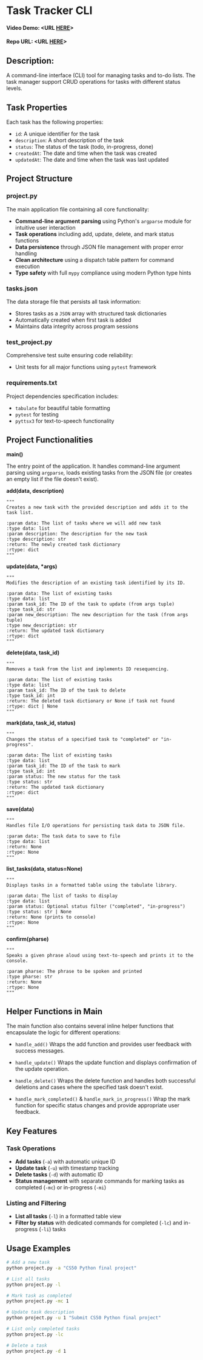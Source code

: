 # Task Tracker CLI
#### Video Demo:  <URL [HERE](https://youtu.be/8bB_1TBx-0A)>
#### Repo URL:  <URL [HERE](https://github.com/Mazen-023/Task-Tracker-CLI)>

## Description:

A command-line interface (CLI) tool for managing tasks and to-do lists. The task manager support CRUD operations for tasks with different status levels.

## Task Properties

Each task has the following properties:

* `id`: A unique identifier for the task
* `description`: A short description of the task
* `status`: The status of the task (todo, in-progress, done)
* `createdAt`: The date and time when the task was created
* `updatedAt`: The date and time when the task was last updated

## Project Structure

### project.py

The main application file containing all core functionality:

* __Command-line argument parsing__ using Python's `argparse` module for intuitive user interaction
* __Task operations__ including add, update, delete, and mark status functions
* __Data persistence__ through JSON file management with proper error handling
* __Clean architecture__ using a dispatch table pattern for command execution
* __Type safety__ with full `mypy` compliance using modern Python type hints

### tasks.json

The data storage file that persists all task information:

* Stores tasks as a `JSON` array with structured task dictionaries
* Automatically created when first task is added
* Maintains data integrity across program sessions

### test_project.py 

Comprehensive test suite ensuring code reliability:

* Unit tests for all major functions using `pytest` framework

### requirements.txt

Project dependencies specification includes:

* `tabulate` for beautiful table formatting
* `pytest` for testing
* `pyttsx3` for text-to-speech functionality

## Project Functionalities

__main()__

The entry point of the application. It handles command-line argument parsing using `argparse`, loads existing tasks from the JSON file (or creates an empty list if the file doesn't exist).

__add(data, description)__

```
"""
Creates a new task with the provided description and adds it to the task list.

:param data: The list of tasks where we will add new task
:type data: list
:param description: The description for the new task
:type description: str
:return: The newly created task dictionary
:rtype: dict
"""
```

__update(data, *args)__

```
"""
Modifies the description of an existing task identified by its ID.

:param data: The list of existing tasks
:type data: list
:param task_id: The ID of the task to update (from args tuple)
:type task_id: str
:param new_description: The new description for the task (from args tuple)
:type new_description: str
:return: The updated task dictionary
:rtype: dict
"""
```

__delete(data, task_id)__

```
"""
Removes a task from the list and implements ID resequencing.

:param data: The list of existing tasks
:type data: list
:param task_id: The ID of the task to delete
:type task_id: int
:return: The deleted task dictionary or None if task not found
:rtype: dict | None
"""
```

__mark(data, task_id, status)__

```
"""
Changes the status of a specified task to "completed" or "in-progress".

:param data: The list of existing tasks
:type data: list
:param task_id: The ID of the task to mark
:type task_id: int
:param status: The new status for the task
:type status: str
:return: The updated task dictionary
:rtype: dict
"""
```

__save(data)__

```
"""
Handles file I/O operations for persisting task data to JSON file.

:param data: The task data to save to file
:type data: list
:return: None
:rtype: None
"""
```

__list_tasks(data, status=None)__

```
"""
Displays tasks in a formatted table using the tabulate library.

:param data: The list of tasks to display
:type data: list
:param status: Optional status filter ("completed", "in-progress")
:type status: str | None
:return: None (prints to console)
:rtype: None
"""
```

__confirm(pharse)__

```
"""
Speaks a given phrase aloud using text-to-speech and prints it to the console.

:param pharse: The phrase to be spoken and printed
:type pharse: str
:return: None
:rtype: None
"""
```

## Helper Functions in Main

The main function also contains several inline helper functions that encapsulate the logic for different operations:

* `handle_add()` Wraps the add function and provides user feedback with success messages.

* `handle_update()` Wraps the update function and displays confirmation of the update operation.

* `handle_delete()` Wraps the delete function and handles both successful deletions and cases where the specified task doesn't exist.

* `handle_mark_completed()` & `handle_mark_in_progress()` Wrap the mark function for specific status changes and provide appropriate user feedback.

## Key Features

### Task Operations
* __Add tasks__ (`-a`) with automatic unique ID
* __Update task__ (`-u`) with timestamp tracking
* __Delete tasks__ (`-d`) with automatic ID
* __Status management__ with separate commands for marking tasks as completed (`-mc`) or in-progress (`-mi`)

### Listing and Filtering
* __List all tasks__ (`-l`) in a formatted table view
* __Filter by status__ with dedicated commands for completed (`-lc`) and in-progress (`-li`) tasks

## Usage Examples

```bash
# Add a new task
python project.py -a "CS50 Python final project"

# List all tasks
python project.py -l

# Mark task as completed
python project.py -mc 1

# Update task description
python project.py -u 1 "Submit CS50 Python final project"

# List only completed tasks
python project.py -lc

# Delete a task
python project.py -d 1
```
